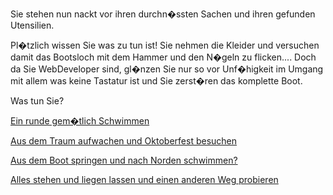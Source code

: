 Sie stehen nun nackt vor ihren durchn�ssten Sachen und ihren gefunden Utensilien.

Pl�tzlich wissen Sie was zu tun ist!
Sie nehmen die Kleider und versuchen damit das Bootsloch mit dem Hammer und den N�geln zu flicken....
Doch da Sie WebDeveloper sind, gl�nzen Sie nur so vor Unf�higkeit im Umgang mit allem was keine Tastatur ist
und Sie zerst�ren das komplette Boot.

Was tun Sie?

[Ein runde gem�tlich Schwimmen](schwimmen/schwimmen.md)

[Aus dem Traum aufwachen und Oktoberfest besuchen](../../Oktoberfest/oktoberfest.md)

[Aus dem Boot springen und nach Norden schwimmen?](../../schwimmen/schwimmen.md)

[Alles stehen und liegen lassen und einen anderen Weg probieren](../../ruderboot.md)
